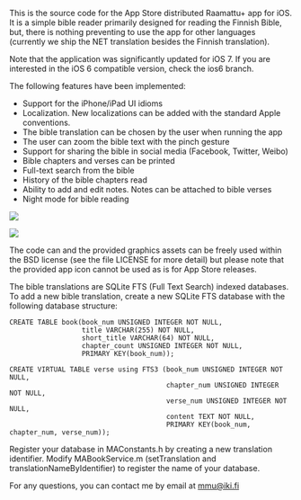 This is the source code for the App Store distributed Raamattu+ app for iOS. It is
a simple bible reader primarily designed for reading the Finnish Bible, but,
there is nothing preventing to use the app for other languages (currently
we ship the NET translation besides the Finnish translation).

Note that the application was significantly updated for iOS 7. If you are
interested in the iOS 6 compatible version, check the ios6 branch.

The following features have been implemented:
* Support for the iPhone/iPad UI idioms
* Localization. New localizations can be added with the standard Apple conventions.
* The bible translation can be chosen by the user when running the app
* The user can zoom the bible text with the pinch gesture
* Support for sharing the bible in social media (Facebook, Twitter, Weibo)
* Bible chapters and verses can be printed
* Full-text search from the bible
* History of the bible chapters read
* Ability to add and edit notes. Notes can be attached to bible verses
* Night mode for bible reading

![](http://muhonen.net/project/Raamattu/raamattu-ipad.png)

![](http://muhonen.net/project/Raamattu/raamattu-iphone.png)

The code can and the provided graphics assets can be freely used within
the BSD license (see the file LICENSE for more detail) but please note
that the provided app icon cannot be used as is for App Store releases.

The bible translations are SQLite FTS (Full Text Search) indexed databases.
To add a new bible translation, create a new SQLite FTS database with the
following database structure:

    CREATE TABLE book(book_num UNSIGNED INTEGER NOT NULL,
                      title VARCHAR(255) NOT NULL,
                      short_title VARCHAR(64) NOT NULL,
                      chapter_count UNSIGNED INTEGER NOT NULL,
                      PRIMARY KEY(book_num));

    CREATE VIRTUAL TABLE verse using FTS3 (book_num UNSIGNED INTEGER NOT NULL,
                                           chapter_num UNSIGNED INTEGER NOT NULL,
                                           verse_num UNSIGNED INTEGER NOT NULL,
                                           content TEXT NOT NULL,
                                           PRIMARY KEY(book_num, chapter_num, verse_num));

Register your database in MAConstants.h by creating a new translation identifier.
Modify MABookService.m (setTranslation and translationNameByIdentifier) to
register the name of your database.

For any questions, you can contact me by email at <mmu@iki.fi>
